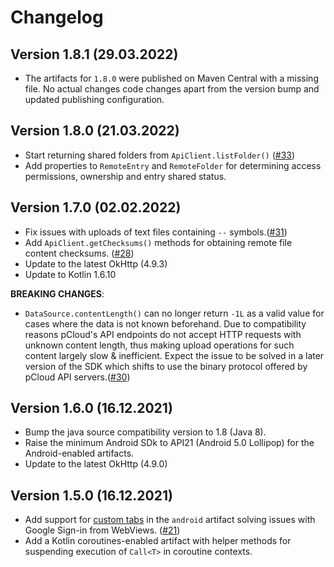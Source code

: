 Changelog
=========

Version 1.8.1 (29.03.2022)
--------------------------

- The artifacts for `1.8.0` were published on Maven Central with a missing file. No actual changes code changes
apart from the version bump and updated publishing configuration.

Version 1.8.0 (21.03.2022)
--------------------------

- Start returning shared folders from `ApiClient.listFolder()` ([#33](https://github.com/pCloud/pcloud-sdk-java/issues/33))
- Add properties to `RemoteEntry` and `RemoteFolder` for determining
access permissions, ownership and entry shared status.

Version 1.7.0 (02.02.2022)
--------------------------

- Fix issues with uploads of text files containing `--` symbols.([#31](https://github.com/pCloud/pcloud-sdk-java/issues/31))
- Add `ApiClient.getChecksums()` methods for obtaining remote file content checksums. ([#28](https://github.com/pCloud/pcloud-sdk-java/issues/28))
- Update to the latest OkHttp (4.9.3)
- Update to Kotlin 1.6.10

**BREAKING CHANGES**: 
- `DataSource.contentLength()` can no longer return `-1L` as a valid value for cases where the data is not known beforehand. 
Due to compatibility reasons pCloud's API endpoints do not accept HTTP requests with unknown content length, 
thus making upload operations for such content largely slow & inefficient. 
Expect the issue to be solved in a later version of the SDK which shifts to use the binary protocol offered by pCloud API servers.([#30](https://github.com/pCloud/pcloud-sdk-java/issues/30))

Version 1.6.0 (16.12.2021)
--------------------------

- Bump the java source compatibility version to 1.8 (Java 8).
- Raise the minimum Android SDk to API21 (Android 5.0 Lollipop) for the Android-enabled artifacts.
- Update to the latest OkHttp (4.9.0)
 
Version 1.5.0 (16.12.2021)
--------------------------

- Add support for [custom tabs](https://developer.chrome.com/docs/android/custom-tabs/) in the `android` artifact solving issues with
Google Sign-in from WebViews. ([#21](https://github.com/pCloud/pcloud-sdk-java/issues/21))
- Add a Kotlin coroutines-enabled artifact with helper methods for suspending execution of `Call<T>` in coroutine contexts.
